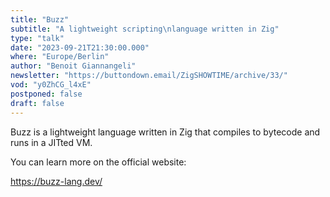```yaml
---
title: "Buzz"
subtitle: "A lightweight scripting\nlanguage written in Zig"
type: "talk"
date: "2023-09-21T21:30:00.000"
where: "Europe/Berlin"
author: "Benoit Giannangeli"
newsletter: "https://buttondown.email/ZigSHOWTIME/archive/33/"
vod: "y0ZhCG_l4xE"
postponed: false
draft: false
---
```

Buzz is a lightweight language written in Zig that 
compiles to bytecode and runs in a JITted VM.

You can learn more on the official website:

https://buzz-lang.dev/